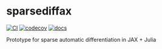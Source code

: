 # sparsediffax

[![CI](https://github.com/gdalle/sparsediffax/workflows/CI/badge.svg)](https://github.com/gdalle/sparsediffax/actions/workflows/CI.yml)
[![codecov](https://codecov.io/gh/gdalle/sparsediffax/graph/badge.svg?token=PDO4JD3DS1)](https://codecov.io/gh/gdalle/sparsediffax)
[![docs](https://img.shields.io/badge/docs-latest-blue)](https://gdalle.github.io/sparsediffax/)

Prototype for sparse automatic differentiation in JAX + Julia
